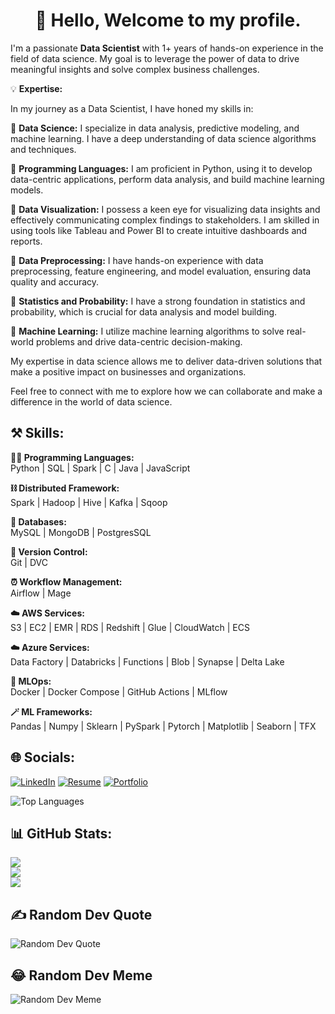 <h1 align="center">🌿 Hello, Welcome to my profile.</h1>

I'm a passionate <b>Data Scientist</b> with 1+ years of hands-on experience in the field of data science. My goal is to leverage the power of data to drive meaningful insights and solve complex business challenges.

💡 **Expertise:**

In my journey as a Data Scientist, I have honed my skills in:

🔹 **Data Science:** I specialize in data analysis, predictive modeling, and machine learning. I have a deep understanding of data science algorithms and techniques.

🔹 **Programming Languages:** I am proficient in Python, using it to develop data-centric applications, perform data analysis, and build machine learning models.

🔹 **Data Visualization:** I possess a keen eye for visualizing data insights and effectively communicating complex findings to stakeholders. I am skilled in using tools like Tableau and Power BI to create intuitive dashboards and reports.

🔹 **Data Preprocessing:** I have hands-on experience with data preprocessing, feature engineering, and model evaluation, ensuring data quality and accuracy.

🔹 **Statistics and Probability:** I have a strong foundation in statistics and probability, which is crucial for data analysis and model building.

🔹 **Machine Learning:** I utilize machine learning algorithms to solve real-world problems and drive data-centric decision-making.

My expertise in data science allows me to deliver data-driven solutions that make a positive impact on businesses and organizations.

Feel free to connect with me to explore how we can collaborate and make a difference in the world of data science.

## ⚒️ Skills:

<b> 🧑‍💻 Programming Languages: </b><br>
Python | SQL | Spark | C | Java | JavaScript

<b> ⛓️ Distributed Framework: </b><br>
Spark | Hadoop | Hive | Kafka | Sqoop

<b> 💾 Databases: </b><br>
MySQL | MongoDB | PostgresSQL

<b> 🧬 Version Control: </b><br>
Git | DVC 

<b> ⏰ Workflow Management: </b><br>
Airflow | Mage

<b> ☁️ AWS Services: </b> <br>
S3 | EC2 | EMR | RDS | Redshift | Glue | CloudWatch | ECS

<b> ☁️ Azure Services: </b><br>
Data Factory | Databricks | Functions | Blob | Synapse | Delta Lake

<b> 🚀 MLOps: </b><br>
Docker | Docker Compose | GitHub Actions | MLflow

<b> 🪄 ML Frameworks: </b><br>
Pandas | Numpy | Sklearn | PySpark | Pytorch | Matplotlib | Seaborn | TFX

## 🌐 Socials:
[![LinkedIn](https://img.shields.io/badge/LinkedIn-%230077B5.svg?logo=linkedin&logoColor=white)](https://www.linkedin.com/in/abhijit-rajkumar-50b641213/)
[![Resume](https://img.shields.io/badge/Resume-%230077B5.svg?logo=resume&logoColor=white)](https://drive.google.com/file/d/1-1xWQ1xkKOkEI6DWvWy0JowTCNC_39DK/view?usp=sharin)
[![Portfolio](https://img.shields.io/badge/Portfolio-%230077B5.svg?logo=portfolio&logoColor=white)](https://abhijit1102.github.io/)

![Top Languages](https://github-readme-stats.vercel.app/api/top-langs/?username=Abhijit1102&theme=natural-beauty&hide_border=false&include_all_commits=false&count_private=false&layout=compact)

## 📊 GitHub Stats:
![](https://github-readme-stats.vercel.app/api?username=Abhijit1102&theme=natural-beauty&hide_border=false&include_all_commits=false&count_private=false)<br/>
![](https://github-readme-streak-stats.herokuapp.com/?user=Abhijit1102&theme=natural-beauty&hide_border=false)<br/>
![](https://github-readme-stats.vercel.app/api/top-langs/?username=Abhijit1102&theme=natural-beauty&hide_border=false&include_all_commits=false&count_private=false&layout=compact)

## ✍️ Random Dev Quote
![Random Dev Quote](https://quotes-github-readme.vercel.app/api?type=horizontal&theme=natural-beauty)

## 😂 Random Dev Meme
![Random Dev Meme](https://randommeme-five.vercel.app/)
